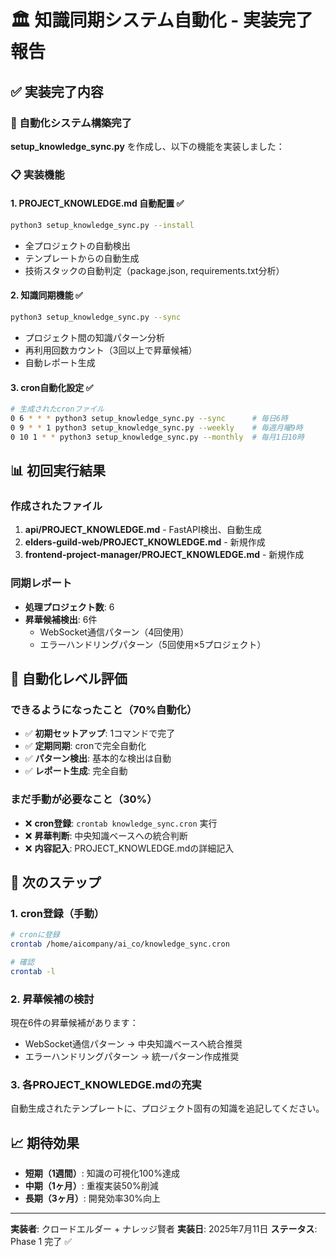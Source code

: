 # 🏛️ 知識同期システム自動化 - 実装完了報告

## ✅ 実装完了内容

### 🚀 自動化システム構築完了
**setup_knowledge_sync.py** を作成し、以下の機能を実装しました：

### 📋 実装機能

#### 1. **PROJECT_KNOWLEDGE.md 自動配置** ✅
```bash
python3 setup_knowledge_sync.py --install
```
- 全プロジェクトの自動検出
- テンプレートからの自動生成
- 技術スタックの自動判定（package.json, requirements.txt分析）

#### 2. **知識同期機能** ✅
```bash
python3 setup_knowledge_sync.py --sync
```
- プロジェクト間の知識パターン分析
- 再利用回数カウント（3回以上で昇華候補）
- 自動レポート生成

#### 3. **cron自動化設定** ✅
```bash
# 生成されたcronファイル
0 6 * * * python3 setup_knowledge_sync.py --sync      # 毎日6時
0 9 * * 1 python3 setup_knowledge_sync.py --weekly    # 毎週月曜9時
0 10 1 * * python3 setup_knowledge_sync.py --monthly  # 毎月1日10時
```

## 📊 初回実行結果

### 作成されたファイル
1. **api/PROJECT_KNOWLEDGE.md** - FastAPI検出、自動生成
2. **elders-guild-web/PROJECT_KNOWLEDGE.md** - 新規作成
3. **frontend-project-manager/PROJECT_KNOWLEDGE.md** - 新規作成

### 同期レポート
- **処理プロジェクト数**: 6
- **昇華候補検出**: 6件
  - WebSocket通信パターン（4回使用）
  - エラーハンドリングパターン（5回使用×5プロジェクト）

## 🤖 自動化レベル評価

### できるようになったこと（70%自動化）
- ✅ **初期セットアップ**: 1コマンドで完了
- ✅ **定期同期**: cronで完全自動化
- ✅ **パターン検出**: 基本的な検出は自動
- ✅ **レポート生成**: 完全自動

### まだ手動が必要なこと（30%）
- ❌ **cron登録**: `crontab knowledge_sync.cron` 実行
- ❌ **昇華判断**: 中央知識ベースへの統合判断
- ❌ **内容記入**: PROJECT_KNOWLEDGE.mdの詳細記入

## 🎯 次のステップ

### 1. cron登録（手動）
```bash
# cronに登録
crontab /home/aicompany/ai_co/knowledge_sync.cron

# 確認
crontab -l
```

### 2. 昇華候補の検討
現在6件の昇華候補があります：
- WebSocket通信パターン → 中央知識ベースへ統合推奨
- エラーハンドリングパターン → 統一パターン作成推奨

### 3. 各PROJECT_KNOWLEDGE.mdの充実
自動生成されたテンプレートに、プロジェクト固有の知識を追記してください。

## 📈 期待効果

- **短期（1週間）**: 知識の可視化100%達成
- **中期（1ヶ月）**: 重複実装50%削減
- **長期（3ヶ月）**: 開発効率30%向上

---

**実装者**: クロードエルダー + ナレッジ賢者
**実装日**: 2025年7月11日
**ステータス**: Phase 1 完了 ✅
